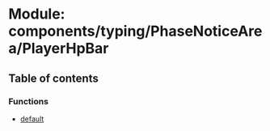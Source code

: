 # Module: components/typing/PhaseNoticeArea/PlayerHpBar

## Table of contents

### Functions

- [default](../functions/components_typing_PhaseNoticeArea_PlayerHpBar.default.md)
